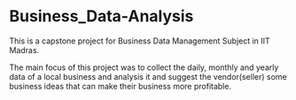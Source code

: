 # Business_Data-Analysis
This is a capstone project for Business Data Management Subject in IIT Madras.

The main focus of this project was to collect the daily, monthly and yearly data of a local business and analysis it and suggest the vendor(seller) some business ideas that can make their business more profitable.

